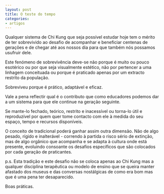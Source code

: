 ```yaml
---
layout: post
title: O teste do tempo
categories:
- artigos
--- 
```

Qualquer sistema de Chi Kung que seja possível estudar hoje tem o mérito de ter sobrevivido ao desafio de acompanhar e beneficiar centenas de gerações e de chegar até aos nossos dia para que também nós possamos usufruir dele. 

Este fenómeno de sobrevivência deve-se não porque é muito ou pouco esotérico ou por que seja visualmente estético, não por pertencer a uma linhagem conceituada ou porque é praticado apenas por um extracto restrito da população.

Sobreviveu porque é prático, adaptável e eficaz. 

Vale a pena reflectir qual é o contributo que como educadores podemos dar a um sistema para que ele continue na geração seguinte. 

Se mante-lo fechado, teórico, restrito e inacessível ou torna-lo útil e reproduzível por quem quer tome contacto com ele à medida do seu espaço, tempo e recursos disponíveis. 

O conceito de tradicional poderá ganhar assim outra dimensão. Não de algo pesado, rígido e inalterável - correndo à partida o risco sério de extinção, mas de algo orgânico que acompanha e se adapta à cultura onde está presente, evoluindo consoante os desafios específicos que são colocados por cada geração de praticantes.

p.s. Esta tradição e este desafio não se coloca apenas ao Chi Kung mas a qualquer disciplina terapêutica ou modelo de ensino que se queira manter afastado dos museus e das conversas nostálgicas de como era bom mas que é uma pena ter desaparecido.    

Boas práticas. 
